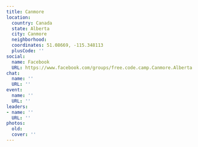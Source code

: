 ```yaml
---
title: Canmore
location:
  country: Canada
  state: Alberta
  city: Canmore
  neighborhood: 
  coordinates: 51.08669, -115.348113
  plusCode: ''
social:
  name: Facebook
  URL: https://www.facebook.com/groups/free.code.camp.Canmore.Alberta
chat:
  name: ''
  URL: ''
event:
  name: ''
  URL: ''
leaders:
- name: ''
  URL: ''
photos:
  old: 
  cover: ''
---
```

